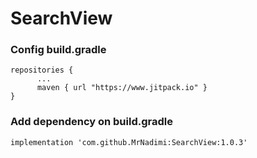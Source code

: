 # SearchView
### Config build.gradle

```` 
repositories {
      ...
      maven { url "https://www.jitpack.io" }
}
````
### Add dependency on build.gradle


```` 
implementation 'com.github.MrNadimi:SearchView:1.0.3'
